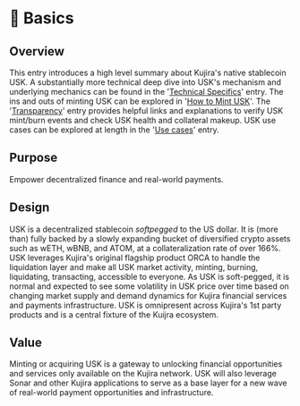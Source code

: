 # 🔢 Basics

## Overview

This entry introduces a high level summary about Kujira's native stablecoin USK. A substantially more technical deep dive into USK's mechanism and underlying mechanics can be found in the '[Technical Specifics](technical-specifics.md)' entry. The ins and outs of minting USK can be explored in '[How to Mint USK](how-to-mint-usk.md)'. The '[Transparency](transparency.md)' entry provides helpful links and explanations to verify USK mint/burn events and check USK health and collateral makeup. USK use cases can be explored at length in the '[Use cases](use-cases.md)' entry.

## Purpose

Empower decentralized finance and real-world payments.&#x20;

## Design

USK is a decentralized stablecoin _softpegged_ to the US dollar. It is (more than) fully backed by a slowly expanding bucket of diversified crypto assets such as wETH, wBNB, and ATOM, at a collateralization rate of over 166%. USK leverages Kujira's original flagship product ORCA to handle the liquidation layer and make all USK market activity, minting, burning, liquidating, transacting, accessible to everyone. As USK is soft-pegged, it is normal and expected to see some volatility in USK price over time based on changing market supply and demand dynamics for Kujira financial services and payments infrastructure. USK is omnipresent across Kujira's 1st party products and is a central fixture of the Kuijra ecosystem.

## Value

Minting or acquiring USK is a gateway to unlocking financial opportunities and services only available on the Kujira network. USK will also leverage Sonar and other Kujira applications to serve as a base layer for a new wave of real-world payment opportunities and infrastructure.&#x20;

&#x20; &#x20;
